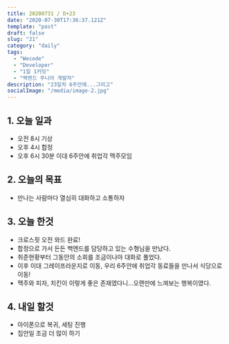 ```yaml
---
title: 20200731 / D+23
date: "2020-07-30T17:36:37.121Z"
template: "post"
draft: false
slug: "21"
category: "daily"
tags:
  - "Wecode"
  - "Developer"
  - "1일 1커밋"
  - "백엔드 주니어 개발자"
description: "23일차 6주안에...그리고"
socialImage: "/media/image-2.jpg"
---
```


## 1. 오늘 일과

- 오전 8시 기상
- 오후 4시 합정
- 오후 6시 30분 이대 6주안에 취업각 맥주모임

## 2. 오늘의 목표

- 만나는 사람마다 열심히 대화하고 소통하자

## 3. 오늘 한것

- 크로스핏 오전 와드 완료!
- 합정으로 가서 든든 백엔드를 담당하고 있는 수형님을 만났다.
- 취준현황부터 그동안의 소회를 조금이나마 대화로 풀었다.
- 이후 이대 그레이프라운지로 이동, 우리 6주안에 취업각 동료들을 만나서 식당으로 이동!
- 맥주와 피자, 치킨이 이렇게 좋은 존재였다니...오랜만에 느껴보는 행복이였다.

## 4. 내일 할것

- 아이폰으로 복귀, 세팅 진행
- 집안일 조금 더 많이 하기
